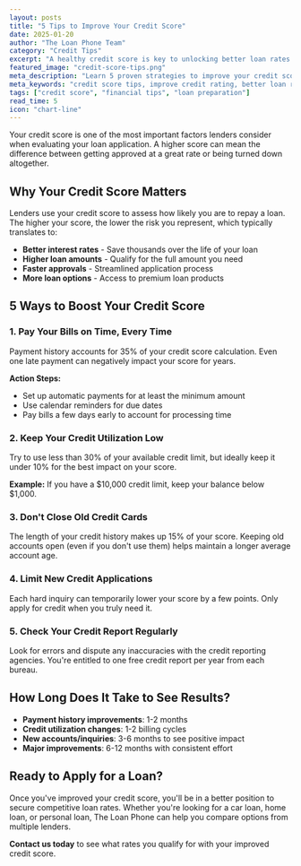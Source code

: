 ```yaml
---
layout: posts
title: "5 Tips to Improve Your Credit Score"
date: 2025-01-20
author: "The Loan Phone Team"
category: "Credit Tips"
excerpt: "A healthy credit score is key to unlocking better loan rates. Here are five simple steps you can take today to boost your credit score and save money on future loans."
featured_image: "credit-score-tips.png"
meta_description: "Learn 5 proven strategies to improve your credit score quickly. Expert tips from The Loan Phone to help you qualify for better loan rates."
meta_keywords: "credit score tips, improve credit rating, better loan rates, credit repair Australia"
tags: ["credit score", "financial tips", "loan preparation"]
read_time: 5
icon: "chart-line"
---
```


Your credit score is one of the most important factors lenders consider when evaluating your loan application. A higher score can mean the difference between getting approved at a great rate or being turned down altogether.

## Why Your Credit Score Matters

Lenders use your credit score to assess how likely you are to repay a loan. The higher your score, the lower the risk you represent, which typically translates to:

- **Better interest rates** - Save thousands over the life of your loan
- **Higher loan amounts** - Qualify for the full amount you need
- **Faster approvals** - Streamlined application process
- **More loan options** - Access to premium loan products

## 5 Ways to Boost Your Credit Score

### 1. Pay Your Bills on Time, Every Time

Payment history accounts for 35% of your credit score calculation. Even one late payment can negatively impact your score for years.

**Action Steps:**
- Set up automatic payments for at least the minimum amount
- Use calendar reminders for due dates
- Pay bills a few days early to account for processing time

### 2. Keep Your Credit Utilization Low

Try to use less than 30% of your available credit limit, but ideally keep it under 10% for the best impact on your score.

**Example:** If you have a $10,000 credit limit, keep your balance below $1,000.

### 3. Don't Close Old Credit Cards

The length of your credit history makes up 15% of your score. Keeping old accounts open (even if you don't use them) helps maintain a longer average account age.

### 4. Limit New Credit Applications

Each hard inquiry can temporarily lower your score by a few points. Only apply for credit when you truly need it.

### 5. Check Your Credit Report Regularly

Look for errors and dispute any inaccuracies with the credit reporting agencies. You're entitled to one free credit report per year from each bureau.

## How Long Does It Take to See Results?

- **Payment history improvements**: 1-2 months
- **Credit utilization changes**: 1-2 billing cycles  
- **New accounts/inquiries**: 3-6 months to see positive impact
- **Major improvements**: 6-12 months with consistent effort

## Ready to Apply for a Loan?

Once you've improved your credit score, you'll be in a better position to secure competitive loan rates. Whether you're looking for a car loan, home loan, or personal loan, The Loan Phone can help you compare options from multiple lenders.

**Contact us today** to see what rates you qualify for with your improved credit score.
